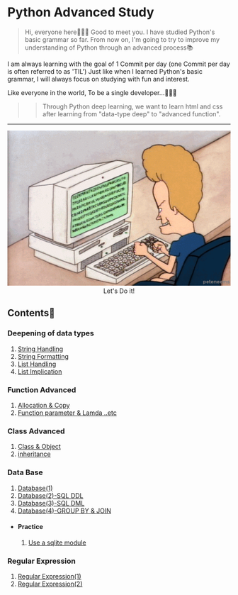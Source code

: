# Python Advanced Study

> Hi, everyone here👨🏻‍💻 Good to meet you.
I have studied Python's basic grammar so far.
From now on, I'm going to try to improve my understanding of Python through an advanced process📚

I am always learning with the goal of 1 Commit per day (one Commit per day is often referred to as 'TIL')
Just like when I learned Python's basic grammar, I will always focus on studying with fun and interest. 

Like everyone in the world,
To be a single developer...👨🏻‍💻

>>Through Python deep learning, we want to learn html and css after learning from "data-type deep" to "advanced function".

---

<div align="center">
<img src="./images/main_logo.gif" height="350" width="600">
<br>
Let's Do it!
</div>


## Contents📍

### Deepening of data types
1. [String Handling](./md/01.String_Handling.md)
2. [String Formatting](./md/02.String_Formatting.md)
3. [List Handling](./md/03.List_Handling.md)
4. [List Implication](./md/04.List_Implication.md)

### Function Advanced 
1. [Allocation & Copy](./md/05.Allocation_Copy.md)
2. [Function parameter & Lamda ..etc](./md/06.Function_parameter.md)

### Class Advanced
1. [Class & Object](./md/07.Class_Object.md)
2. [inheritance](./md/09.Inheritance.md)

### Data Base
1. [Database(1)](./md/10.Database.md)
2. [Database(2)-SQL DDL](./md/11.SQL_DDL.md)
3. [Database(3)-SQL DML](./md/12.SQL_DML.md)
4. [Database(4)-GROUP BY & JOIN](./md/13.Group_by_Join.md)
- #### Practice
  1. [Use a sqlite module](./Chapter5)

### Regular Expression
1. [Regular Expression(1)](./md/14.Introduce_Regular_Expression.md)
2. [Regular Expression(2)](./md/14.Regular_Expression(1).md)